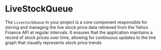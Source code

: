 # LiveStockQueue
The `LivestockQueue` in your project is a core component responsible for storing and managing the live stock price data retrieved from the Yahoo Finance API at regular intervals. It ensures that the application maintains a record of stock prices over time, allowing for continuous updates to the line graph that visually represents stock price trends
